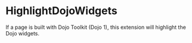 # HighlightDojoWidgets
If a page is built with Dojo Toolkit (Dojo 1), this extension will highlight the Dojo widgets.
